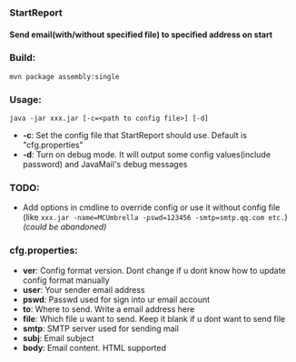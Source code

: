 ### StartReport
#### Send email(with/without specified file) to specified address on start
### Build:
`mvn package assembly:single`
### Usage:
`java -jar xxx.jar [-c=<path to config file>] [-d]`
- **-c**: Set the config file that StartReport should use. Default is "cfg.properties"
- **-d**: Turn on debug mode. It will output some config values(include password) and JavaMail's debug messages
### TODO:
- Add options in cmdline to override config or use it without config file (like `xxx.jar -name=MCUmbrella -pswd=123456 -smtp=smtp.qq.com etc.`) *(could be abandoned)*
### cfg.properties:
- **ver**: Config format version. Dont change if u dont know how to update config format manually
- **user**: Your sender email address
- **pswd**: Passwd used for sign into ur email account
- **to**: Where to send. Write a email address here
- **file**: Which file u want to send. Keep it blank if u dont want to send file
- **smtp**: SMTP server used for sending mail
- **subj**: Email subject
- **body**: Email content. HTML supported

